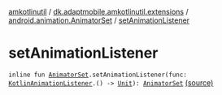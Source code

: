[amkotlinutil](../../index.md) / [dk.adaptmobile.amkotlinutil.extensions](../index.md) / [android.animation.AnimatorSet](index.md) / [setAnimationListener](./set-animation-listener.md)

# setAnimationListener

`inline fun `[`AnimatorSet`](https://developer.android.com/reference/android/animation/AnimatorSet.html)`.setAnimationListener(func: `[`KotlinAnimationListener`](../../dk.adaptmobile.amkotlinutil.util/-kotlin-animation-listener/index.md)`.() -> `[`Unit`](https://kotlinlang.org/api/latest/jvm/stdlib/kotlin/-unit/index.html)`): `[`AnimatorSet`](https://developer.android.com/reference/android/animation/AnimatorSet.html) [(source)](https://github.com/adaptmobile-organization/amkotlinutil/tree/master/amkotlinutil/amkotlinutil/src/main/java/dk/adaptmobile/amkotlinutil/extensions/ViewExtensions.kt#L210)